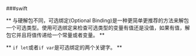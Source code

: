 ###swift 

** 与硬解包不同，可选绑定(Optional Binding)是一种更简单更推荐的方法来解包一个可选类型。使用可选绑定来检查可选类型的变量有值还是没值，如果有值，解包它并且将值传递给一个常量或者变量。 **

** `if let`或者`if var`是可选绑定的两个关键字。 **
